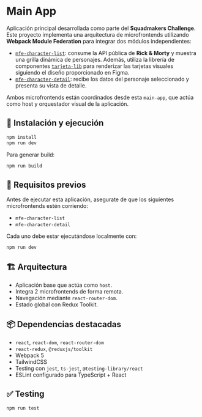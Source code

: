 # Main App

Aplicación principal desarrollada como parte del **Squadmakers Challenge**. Este proyecto implementa una arquitectura de microfrontends utilizando **Webpack Module Federation** para integrar dos módulos independientes:

- [`mfe-character-list`](https://github.com/tiansanjorge/squadmakers-challenge-mfe-character-list): consume la API pública de **Rick & Morty** y muestra una grilla dinámica de personajes. Además, utiliza la librería de componentes [`tarjeta-lib`](https://github.com/tiansanjorge/squadmakers-challenge-card-component) para renderizar las tarjetas visuales siguiendo el diseño proporcionado en Figma.
- [`mfe-character-detail`](https://github.com/tiansanjorge/squadmakers-challenge-mfe-character-detail): recibe los datos del personaje seleccionado y presenta su vista de detalle.

Ambos microfrontends están coordinados desde esta `main-app`, que actúa como host y orquestador visual de la aplicación.

## 🚀 Instalación y ejecución

```bash
npm install
npm run dev
```

Para generar build:

```bash
npm run build
```

## 🔗 Requisitos previos

Antes de ejecutar esta aplicación, asegurate de que los siguientes microfrontends estén corriendo:

- `mfe-character-list`
- `mfe-character-detail`

Cada uno debe estar ejecutándose localmente con:

```bash
npm run dev
```

## 🏗️ Arquitectura

- Aplicación base que actúa como `host`.
- Integra 2 microfrontends de forma remota.
- Navegación mediante `react-router-dom`.
- Estado global con Redux Toolkit.

## 📦 Dependencias destacadas

- `react`, `react-dom`, `react-router-dom`
- `react-redux`, `@reduxjs/toolkit`
- Webpack 5
- TailwindCSS
- Testing con `jest`, `ts-jest`, `@testing-library/react`
- ESLint configurado para TypeScript + React

## ✅ Testing

```bash
npm run test
```

